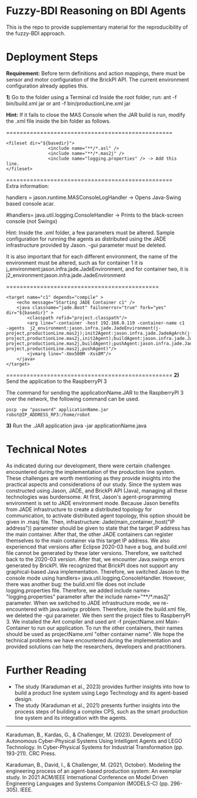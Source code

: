 
# Fuzzy-BDI Reasoning on BDI Agents

This is the repo to provide supplementary material for the reproducibility of the fuzzy-BDI approach.

# Deployment Steps # 
**Requirement:** Before term definitions and action mappings, there must be sensor and motor configuration of the BrickPI API. The current environment configuration already applies this.

**1**) Go to the folder using a Terminal
cd <the root directory of the application>
Inside the root folder, run:
ant -f bin/build.xml jar  or ant -f bin/productionLine.xml jar  

**Hint:** If it fails to close the MAS Console when the JAR build is run, modify the .xml file inside the bin folder as follows.

=================================================
```
<fileset dir="${basedir}">
                <include name="**/*.asl" />
                <include name="**/*.mas2j" />
                <include name="logging.properties" /> -> Add this line.
</fileset>
```
=================================================                  
Extra information:

handlers = jason.runtime.MASConsoleLogHandler -> Opens Java-Swing based console acar.

#handlers= java.util.logging.ConsoleHandler ->    Prints to the black-screen console (not Swingx)


Hint: Inside the .xml folder, a few parameters must be altered. 
Sample configuration for running the agents as distributed using the JADE infrastructure provided by Jason.
-gui parameter must be deleted.

It is also important that for each different environment, the name of the environment must be altered, such as for container 1 it is j_environment:jason.infra.jade.JadeEnvironment, and for container two, it is j2_environment:jason.infra.jade.JadeEnvironment

=============================================
<target name="Main-Container" depends="compile" >
        <echo message="Starting JADE Container Main-Container" />
        <java classname="jade.Boot" failonerror="true" fork="yes" dir="${basedir}" >
            <classpath refid="project.classpath"/>
            <arg line="-agents j_environment:jason.infra.jade.JadeEnvironment(j-project,productionLine.mas2j);initAgent:jason.infra.jade.JadeAgArch(j-project,productionLine.mas2j,initAgent);dropAgent:jason.infra.jade.JadeAgArch(j-project,productionLine.mas2j,dropAgent);shredAgent:jason.infra.jade.JadeAgArch(j-project,productionLine.mas2j,shredAgent);sortAgent:jason.infra.jade.JadeAgArch(j-project,productionLine.mas2j,sortAgent)"/>
            <jvmarg line="-Xmx500M -Xss8M"/>
        </java>
    </target>

    <target name="c1" depends="compile" >
        <echo message="Starting JADE Container c1" />
        <java classname="jade.Boot" failonerror="true" fork="yes" dir="${basedir}" >
            <classpath refid="project.classpath"/>
            <arg line="-container -host 192.168.0.119 -container-name c1  -agents  j2_environment:jason.infra.jade.JadeEnvironment(j-project,productionLine.mas2j);init2Agent:jason.infra.jade.JadeAgArch(j-project,productionLine.mas2j,init2Agent);buildAgent:jason.infra.jade.JadeAgArch(j-project,productionLine.mas2j,buildAgent);pushAgent:jason.infra.jade.JadeAgArch(j-project,productionLine.mas2j,pushAgent)"/>
            <jvmarg line="-Xmx500M -Xss8M"/>
        </java>
    </target>


=================================================
**2)** Send the application to the RaspberryPI 3 

The command for sending the applicationName.JAR to the RaspberryPI 3 over the network, the  following command can be used.
```
pscp -pw "password" applicationName.jar robot@IP_ADDRESS_RP3:/home/robot 

```
**3)** Run the .JAR application
java -jar applicationName.java 

# Technical Notes #
As indicated during our development, there were certain challenges encountered during the implementation of the production line system. These challenges are worth mentioning as they provide insights into the practical aspects and considerations of our study. Since the system was constructed using Jason, JADE, and BrickPI API (Java), managing all these technologies was burdensome. At first, Jason's agent-programming environment is set to JADE environment mode. Because Jason benefits from JADE infrastructure to create a distributed topology for communication, to activate distributed agent topology, this option should be given in .masj file. Then, infrastructure: Jade(main\_container\_host("IP address")) parameter should be given to state that the target IP address has the main container. After that, the other JADE containers can register themselves to the main container via this target IP address. We also experienced that versions after Eclipse 2020-03 have a bug, and build.xml file cannot be generated by these later versions. Therefore, we switched back to the 2020-03 version. After that, we encounter Java.swingx errors generated by BrickPI. We recognized that BrickPI does not support any graphical-based Java implementation. Therefore, we switched Jason to the console mode using handlers= java.util.logging.ConsoleHandler. However, there was another bug: the build.xml file does not include logging.properties file. Therefore, we added include name= "logging.properties" parameter after the include name="**/*.mas2j"  parameter. When we switched to JADE infrastructure mode, we re-encountered with java.swingx problem. Therefore, inside the  build.xml file, we deleted the -gui parameter. We then sent the project files to RaspberryPI 3. We installed the Ant compiler and used ant -f projectName.xml Main-Container to run our application. To run the other containers, their names should be used as projectName.xml "other container name". We hope the technical problems we have encountered during the implementation and provided solutions can help the  researchers, developers and practitioners. 

# Further Reading #
* The study (Karaduman et al., 2023) provides further insights into how to build a product line system using Lego Technology and its agent-based design.
* The study (Karaduman et al., 2021) presents further insights into the process steps of building a complex CPS, such as the smart production line system and its integration with the agents.

------------------------------------

Karaduman, B., Kardas, G., & Challenger, M. (2023). Development of Autonomous Cyber-Physical Systems Using Intelligent Agents and LEGO Technology. In Cyber-Physical Systems for Industrial Transformation (pp. 193-211). CRC Press.

Karaduman, B., David, I., & Challenger, M. (2021, October). Modeling the engineering process of an agent-based production system: An exemplar study. In 2021 ACM/IEEE International Conference on Model Driven Engineering Languages and Systems Companion (MODELS-C) (pp. 296-305). IEEE.
